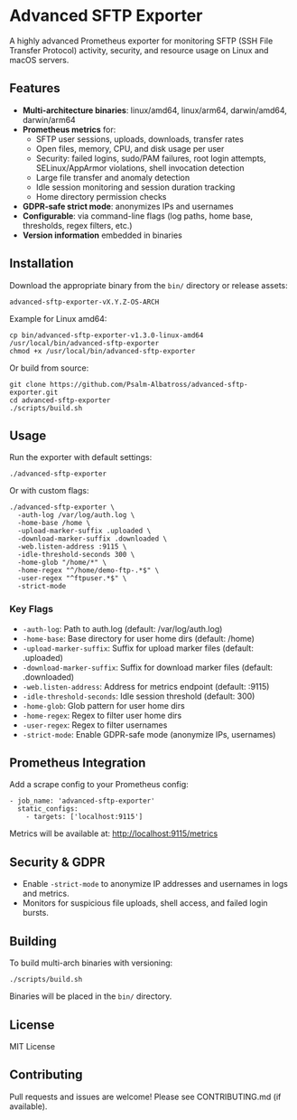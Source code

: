 # Advanced SFTP Exporter

A highly advanced Prometheus exporter for monitoring SFTP (SSH File Transfer Protocol) activity, security, and resource usage on Linux and macOS servers.

## Features
- **Multi-architecture binaries**: linux/amd64, linux/arm64, darwin/amd64, darwin/arm64
- **Prometheus metrics** for:
  - SFTP user sessions, uploads, downloads, transfer rates
  - Open files, memory, CPU, and disk usage per user
  - Security: failed logins, sudo/PAM failures, root login attempts, SELinux/AppArmor violations, shell invocation detection
  - Large file transfer and anomaly detection
  - Idle session monitoring and session duration tracking
  - Home directory permission checks
- **GDPR-safe strict mode**: anonymizes IPs and usernames
- **Configurable**: via command-line flags (log paths, home base, thresholds, regex filters, etc.)
- **Version information** embedded in binaries

## Installation

Download the appropriate binary from the `bin/` directory or release assets:

```
advanced-sftp-exporter-vX.Y.Z-OS-ARCH
```

Example for Linux amd64:
```
cp bin/advanced-sftp-exporter-v1.3.0-linux-amd64 /usr/local/bin/advanced-sftp-exporter
chmod +x /usr/local/bin/advanced-sftp-exporter
```

Or build from source:
```
git clone https://github.com/Psalm-Albatross/advanced-sftp-exporter.git
cd advanced-sftp-exporter
./scripts/build.sh
```

## Usage

Run the exporter with default settings:
```
./advanced-sftp-exporter
```

Or with custom flags:
```
./advanced-sftp-exporter \
  -auth-log /var/log/auth.log \
  -home-base /home \
  -upload-marker-suffix .uploaded \
  -download-marker-suffix .downloaded \
  -web.listen-address :9115 \
  -idle-threshold-seconds 300 \
  -home-glob "/home/*" \
  -home-regex "^/home/demo-ftp-.*$" \
  -user-regex "^ftpuser.*$" \
  -strict-mode
```

### Key Flags
- `-auth-log`: Path to auth.log (default: /var/log/auth.log)
- `-home-base`: Base directory for user home dirs (default: /home)
- `-upload-marker-suffix`: Suffix for upload marker files (default: .uploaded)
- `-download-marker-suffix`: Suffix for download marker files (default: .downloaded)
- `-web.listen-address`: Address for metrics endpoint (default: :9115)
- `-idle-threshold-seconds`: Idle session threshold (default: 300)
- `-home-glob`: Glob pattern for user home dirs
- `-home-regex`: Regex to filter user home dirs
- `-user-regex`: Regex to filter usernames
- `-strict-mode`: Enable GDPR-safe mode (anonymize IPs, usernames)

## Prometheus Integration

Add a scrape config to your Prometheus config:

```
- job_name: 'advanced-sftp-exporter'
  static_configs:
    - targets: ['localhost:9115']
```

Metrics will be available at: [http://localhost:9115/metrics](http://localhost:9115/metrics)

## Security & GDPR
- Enable `-strict-mode` to anonymize IP addresses and usernames in logs and metrics.
- Monitors for suspicious file uploads, shell access, and failed login bursts.

## Building

To build multi-arch binaries with versioning:
```
./scripts/build.sh
```
Binaries will be placed in the `bin/` directory.

## License
MIT License

## Contributing
Pull requests and issues are welcome! Please see CONTRIBUTING.md (if available).
